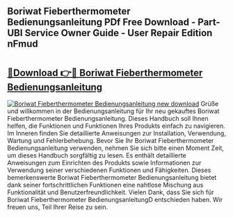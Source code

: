 ## Boriwat Fieberthermometer Bedienungsanleitung PDf Free Download - Part-UBI Service Owner Guide - User Repair Edition nFmud

# <h2><a href="http://df29zbc.blite.top/?on=Boriwat+Fieberthermometer+Bedienungsanleitung">🔗Download 👉🔴 Boriwat Fieberthermometer Bedienungsanleitung</a></h2>

[![Boriwat Fieberthermometer Bedienungsanleitung new download](https://i.imgur.com/lujVjoI.png)](http://df29zbc.blite.top/?on=Boriwat+Fieberthermometer+Bedienungsanleitung)
Grüße und willkommen in der Bedienungsanleitung für Ihr neu gekauftes Boriwat Fieberthermometer Bedienungsanleitung. Dieses Handbuch soll Ihnen helfen, die Funktionen und Funktionen Ihres Produkts einfach zu navigieren. Im Inneren finden Sie detaillierte Anweisungen zur Installation, Verwendung, Wartung und Fehlerbehebung. Bevor Sie Ihr Boriwat Fieberthermometer Bedienungsanleitung verwenden, nehmen Sie sich bitte einen Moment Zeit, um dieses Handbuch sorgfältig zu lesen. Es enthält detaillierte Anweisungen zum Einrichten des Produkts sowie Informationen zur Verwendung seiner verschiedenen Funktionen und Fähigkeiten. Dieses bemerkenswerte Boriwat Fieberthermometer Bedienungsanleitung bietet dank seiner fortschrittlichen Funktionen eine nahtlose Mischung aus Funktionalität und Benutzerfreundlichkeit. Vielen Dank, dass Sie sich für Boriwat Fieberthermometer BedienungsanleitungD entschieden haben. Wir freuen uns, Teil Ihrer Reise zu sein.
